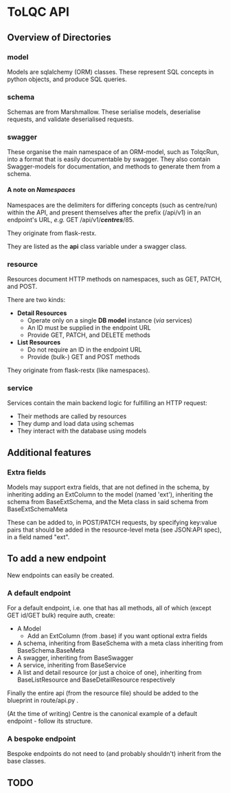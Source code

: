 <!--
SPDX-FileCopyrightText: 2021 Genome Research Ltd.

SPDX-License-Identifier: MIT
-->

# ToLQC API

## Overview of Directories

### model

Models are sqlalchemy (ORM) classes. These represent SQL concepts in python objects, and produce SQL queries.

### schema

Schemas are from Marshmallow. These serialise models, deserialise requests, and validate deserialised requests.

### swagger

These organise the main namespace of an ORM-model, such as TolqcRun, into a format that is easily documentable by swagger.
They also contain Swagger-models for documentation, and methods to generate them from a schema.

#### A note on _Namespaces_

Namespaces are the delimiters for differing concepts (such as centre/run) within the API, and present themselves
after the prefix (/api/v1) in an endpoint's URL, _e.g._ GET /api/v1/**_centres_**/85.

They originate from flask-restx.

They are listed as the **api** class variable under a swagger class.

### resource

Resources document HTTP methods on namespaces, such as GET, PATCH, and POST.

There are two kinds:

- **Detail Resources**
    - Operate only on a single **DB model** instance (_via_ services)
    - An ID must be supplied in the endpoint URL
    - Provide GET, PATCH, and DELETE methods
- **List Resources**
    - Do not require an ID in the endpoint URL
    - Provide (bulk-) GET and POST methods

They originate from flask-restx (like namespaces).

### service

Services contain the main backend logic for fulfilling an HTTP request:

- Their methods are called by resources
- They dump and load data using schemas
- They interact with the database using models

## Additional features

### Extra fields

Models may support extra fields, that are not defined in the schema, by inheriting adding an ExtColumn to the model (named 'ext'),
inheriting the schema from BaseExtSchema, and the Meta class in said schema from BaseExtSchemaMeta

These can be added to, in POST/PATCH requests, by specifying key:value pairs that should be added in the
resource-level meta (see JSON:API spec), in a field named "ext".

## To add a new endpoint

New endpoints can easily be created.

### A default endpoint

For a default endpoint, i.e. one that has all methods, all of which (except GET id/GET bulk) require auth, create:

- A Model
    - Add an ExtColumn (from .base) if you want optional extra fields
- A schema, inheriting from BaseSchema with a meta class inheriting from BaseSchema.BaseMeta
- A swagger, inheriting from BaseSwagger
- A service, inheriting from BaseService
- A list and detail resource (or just a choice of one), inheriting from
BaseListResource and BaseDetailResource respectively

Finally the entire api (from the resource file) should be added to the
blueprint in route/api.py .

(At the time of writing) Centre is the canonical example of a default endpoint - follow its structure.

### A bespoke endpoint

Bespoke endpoints do not need to (and probably shouldn't) inherit from the base classes.

## TODO
